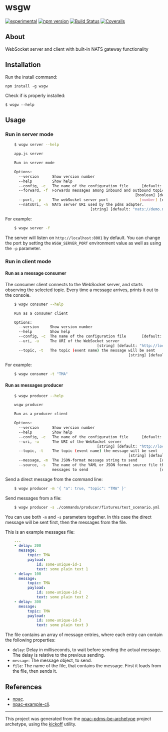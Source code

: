wsgw
====

[![experimental](http://badges.github.io/stability-badges/dist/experimental.svg)](http://github.com/badges/stability-badges)
[![npm version][npm-badge]][npm-url]
[![Build Status][travis-badge]][travis-url]
[![Coveralls][BadgeCoveralls]][Coveralls]

## About

WebSocket server and client with built-in NATS gateway functionality

## Installation

Run the install command:

    npm install -g wsgw

Check if  is properly installed:

    $ wsgw --help

## Usage
### Run in server mode

```bash
    $ wsgw server --help

    app.js server

    Run in server mode

    Options:
      --version      Show version number                                   [boolean]
      --help         Show help                                             [boolean]
      --config, -c   The name of the configuration file      [default: "config.yml"]
      --forward, -f  Forwards messages among inbound and outbound topics
                                                          [boolean] [default: false]
      --port, -p     The webSocket server port              [number] [default: 8001]
      --natsUri, -n  NATS server URI used by the pdms adapter.
                                      [string] [default: "nats://demo.nats.io:4222"]
```

For example:

```bash
    $ wsgw server -f
```

The server will listen on `http://localhost:8001` by default.
You can change the port by setting the `WSGW_SERVER_PORT` environment value as well as using the `-p` parameter.

### Run in client mode

#### Run as a message consumer

The consumer client connects to the WebSocket server, and starts observing the selected topic.
Every time a message arrives, prints it out to the console.

```bash
    $ wsgw consumer --help

    Run as a consumer client

    Options:
      --version     Show version number                                    [boolean]
      --help        Show help                                              [boolean]
      --config, -c  The name of the configuration file       [default: "config.yml"]
      --uri, -u     The URI of the WebSocket server
                                         [string] [default: "http://localhost:8001"]
      --topic, -t   The topic (event name) the message will be sent
                                                       [string] [default: "message"]
```

For example:

```bash
    $ wsgw consumer -t "TMA"
```


#### Run as messages producer

```bash
    $ wsgw producer --help

    wsgw producer

    Run as a producer client

    Options:
      --version      Show version number                                   [boolean]
      --help         Show help                                             [boolean]
      --config, -c   The name of the configuration file      [default: "config.yml"]
      --uri, -u      The URI of the WebSocket server
                                         [string] [default: "http://localhost:8001"]
      --topic, -t    The topic (event name) the message will be sent
                                                       [string] [default: "message"]
      --message, -m  The JSON-format message string to send          [default: null]
      --source, -s   The name of the YAML or JSON format source file that holds the
                     messages to send                                [default: null]

```

Send a direct message from the command line:

```bash
    $ wsgw producer -m '{ "a": true, "topic": "TMA" }'
```

Send messages from a file:

```bash
    $ wsgw producer -s ./commands/producer/fixtures/test_scenario.yml
```

You can use both `-m` and `-s` parameters together.
In this case the direct message will be sent first, then the messages from the file.

This is an example messages file:
```YAML
    ---
    - delay: 200
      message:
          topic: TMA
          payload:
              id: some-unique-id-1
              text: some plain text 1
    - delay: 100
      message:
          topic: TMA
          payload:
              id: some-unique-id-2
              text: some plain text 2
    - delay: 300
      message:
          topic: TMA
          payload:
              id: some-unique-id-3
              text: some plain text 3
```

The file contains an array of message entries, where each entry can contain the following properties:

- `delay`: Delay in milliseconds, to wait before sending the actual message.
  The delay is relative to the previous sending.
- `message`: The message object, to send.
- `file`: The name of the file, that contains the message. First it loads from the file, then sends it.

## References

- [npac](http://tombenke.github.io/npac).
- [npac-example-cli](http://tombenke.github.io/npac-example-cli).

---

This project was generated from the [npac-pdms-be-archetype](https://github.com/tombenke/npac-pdms-be-archetype)
project archetype, using the [kickoff](https://github.com/tombenke/kickoff) utility.

[npm-badge]: https://badge.fury.io/js/wsgw.svg
[npm-url]: https://badge.fury.io/js/
[travis-badge]: https://api.travis-ci.org/tombenke/wsgw.svg
[travis-url]: https://travis-ci.org/tombenke/wsgw
[Coveralls]: https://coveralls.io/github/tombenke/wsgw?branch=master
[BadgeCoveralls]: https://coveralls.io/repos/github/tombenke/wsgw/badge.svg?branch=master
